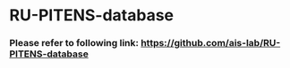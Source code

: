 # RU-PITENS-database


### Please refer to following link: https://github.com/ais-lab/RU-PITENS-database
